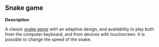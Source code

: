 
## Snake game

**Description**

A classic [snake game](http://www.budladislav.info/snake/index.html) with an adaptive design, and availability to play both from the computer keyboard, and from devices with touchscreen. It is possible to change the speed of the snake.














